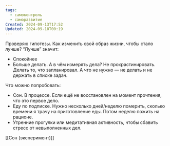 ```yaml
---
tags:
  - самоконтроль
  - саморазвитие
Created: 2024-09-13T17:52
Updated: 2024-09-18T00:19
---
```

Проверяю гипотезы. Как изменить свой образ жизни, чтобы стало лучше? “Лучше” значит:

- Спокойнее
- Больше делать. А в чём измерять дела? Не прокрастинировать. Делать то, что запланировал. А что не нужно — не делать и не держать в списке задач.

Что можно попробовать:

- Сон. В процессе. Если ещё не восстановлен на момент прочтения, что это первое дело.
- Еду по подписке. Нужно несколько дней/неделю померить, сколько времени я трачу на приготовление еды. Потом неделю пожить на рационе.
- Утренние прогулки или медитативная активность, чтобы сбавить стресс от невыполненных дел.

  

[[Сон (эксперимент)]]